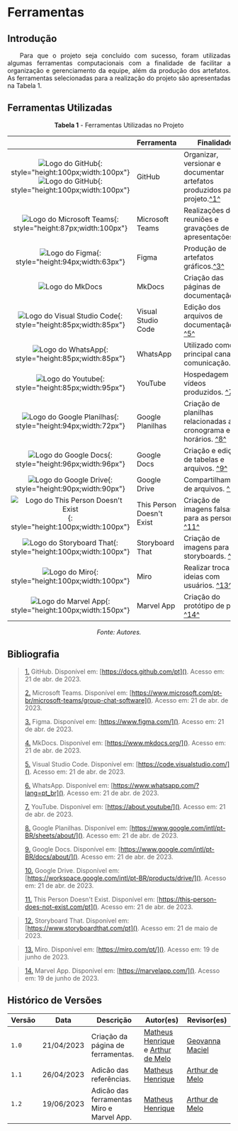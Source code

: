 # Ferramentas

## Introdução

<p style="text-align: justify;">&emsp;&emsp;Para que o projeto seja concluído com sucesso, foram utilizadas algumas ferramentas computacionais com a finalidade de facilitar a organização e gerenciamento da equipe, além da produção dos artefatos. As ferramentas selecionadas para a realização do projeto são apresentadas na Tabela 1.</p>

## Ferramentas Utilizadas

<center>

**Tabela 1** - Ferramentas Utilizadas no Projeto

|                                                                                                                                                                                                       | Ferramenta                | Finalidade                                                                                                  |
| :---------------------------------------------------------------------------------------------------------------------------------------------------------------------------------------------------: | ------------------------- | ----------------------------------------------------------------------------------------------------------- |
| ![Logo do GitHub](../assets/ferramentas/github.png#only-light){: style="height:100px;width:100px"}![Logo do GitHub](../assets/ferramentas/github-e.png#only-dark){: style="height:100px;width:100px"} | GitHub                    | Organizar, versionar e documentar artefatos produzidos para o projeto.<a id="anchor_1" href="#FRM1">^1^</a> |
|                                                    ![Logo do Microsoft Teams](../assets/ferramentas/teams.png){: style="height:87px;width:100px"}                                                     | Microsoft Teams           | Realizações de reuniões e gravações de apresentações.<a id="anchor_2" href="#FRM2">^2^</a>                  |
|                                                          ![Logo do Figma](../assets/ferramentas/figma.png){: style="height:94px;width:63px"}                                                          | Figma                     | Produção de artefatos gráficos.<a id="anchor_3" href="#FRM3">^3^</a>                                        |
|                                                                          ![Logo do MkDocs](../assets/ferramentas/mkdocs.png)                                                                          | MkDocs                    | Criação das páginas de documentação.<a id="anchor_4" href="#FRM4">^4^</a>                                   |
|                                                   ![Logo do Visual Studio Code](../assets/ferramentas/vscode.png){: style="height:85px;width:85px"}                                                   | Visual Studio Code        | Edição dos arquivos de documentação. <a id="anchor_5" href="#FRM5">^5^</a>                                  |
|                                                       ![Logo do WhatsApp](../assets/ferramentas/whatsapp.png){: style="height:85px;width:85px"}                                                       | WhatsApp                  | Utilizado como principal canal de comunicação. <a id="anchor_6" href="#FRM6">^6^</a>                        |
|                                                        ![Logo do Youtube](../assets/ferramentas/youtube.png){: style="height:85px;width:95px"}                                                        | YouTube                   | Hospedagem de vídeos produzidos. <a id="anchor_7" href="#FRM7">^7^</a>                                      |
|                                                   ![Logo do Google Planilhas](../assets/ferramentas/gsheets.png){: style="height:94px;width:72px"}                                                    | Google Planilhas          | Criação de planilhas relacionadas ao cronograma e horários. <a id="anchor_8" href="#FRM8">^8^</a>           |
|                                                       ![Logo do Google Docs](../assets/ferramentas/gdocs.png){: style="height:96px;width:96px"}                                                       | Google Docs               | Criação e edição de tabelas e arquivos. <a id="anchor_9" href="#FRM9">^9^</a>                               |
|                                                      ![Logo do Google Drive](../assets/ferramentas/gdrive.png){: style="height:90px;width:90px"}                                                      | Google Drive              | Compartilhamento de arquivos. <a id="anchor_10" href="#FRM10">^10^</a>                                      |
|                                       ![Logo do This Person Doesn't Exist](../assets/ferramentas/thispersondoesntexist.png){: style="height:100px;width:100px"}                                       | This Person Doesn't Exist | Criação de imagens falsas para as personas. <a id="anchor_11" href="#FRM11">^11^</a>                        |
|                                               ![Logo do Storyboard That](../assets/ferramentas/storyboardthat.png){: style="height:100px;width:100px"}                                                | Storyboard That           | Criação de imagens para os storyboards. <a id="anchor_12" href="#FRM12">^12^</a>                            |
|                                                          ![Logo do Miro](../assets/ferramentas/miro.png){: style="height:100px;width:100px"}                                                          | Miro                      | Realizar troca de ideias com usuários. <a id="anchor_13" href="#FRM13">^13^</a>                             |
|                                                      ![Logo do Marvel App](../assets/ferramentas/marvel.png){: style="height:100px;width:150px"}                                                      | Marvel App                | Criação do protótipo de papel. <a id="anchor_14" href="#FRM13">^14^</a>                                     |

_Fonte: Autores._

</center>

## Bibliografia

> <a id="FRM1" href="#anchor_1">1.</a> GitHub. Disponível em: [https://docs.github.com/pt](). Acesso em: 21 de abr. de 2023.
>
> <a id="FRM2" href="#anchor_2">2.</a> Microsoft Teams. Disponível em: [https://www.microsoft.com/pt-br/microsoft-teams/group-chat-software](). Acesso em: 21 de abr. de 2023.
>
> <a id="FRM3" href="#anchor_3">3.</a> Figma. Disponível em: [https://www.figma.com/](). Acesso em: 21 de abr. de 2023.
>
> <a id="FRM4" href="#anchor_4">4.</a> MkDocs. Disponível em: [https://www.mkdocs.org/](). Acesso em: 21 de abr. de 2023.
>
> <a id="FRM5" href="#anchor_5">5.</a> Visual Studio Code. Disponível em: [https://code.visualstudio.com/](). Acesso em: 21 de abr. de 2023.
>
> <a id="FRM6" href="#anchor_6">6.</a> WhatsApp. Disponível em: [https://www.whatsapp.com/?lang=pt_br](). Acesso em: 21 de abr. de 2023.
>
> <a id="FRM7" href="#anchor_7">7.</a> YouTube. Disponível em: [https://about.youtube/](). Acesso em: 21 de abr. de 2023.
>
> <a id="FRM8" href="#anchor_8">8.</a> Google Planilhas. Disponível em: [https://www.google.com/intl/pt-BR/sheets/about/](). Acesso em: 21 de abr. de 2023.
>
> <a id="FRM9" href="#anchor_9">9.</a> Google Docs. Disponível em: [https://www.google.com/intl/pt-BR/docs/about/](). Acesso em: 21 de abr. de 2023.
>
> <a id="FRM10" href="#anchor_10">10.</a> Google Drive. Disponível em: [https://workspace.google.com/intl/pt-BR/products/drive/](). Acesso em: 21 de abr. de 2023.
>
> <a id="FRM11" href="#anchor_11">11.</a> This Person Doesn't Exist. Disponível em: [https://this-person-does-not-exist.com/pt](). Acesso em: 21 de abr. de 2023.

> <a id="FRM12" href="#anchor_12">12.</a> Storyboard That. Disponível em: [https://www.storyboardthat.com/pt](). Acesso em: 21 de maio de 2023.

> <a id="FRM13" href="#anchor_13">13.</a> Miro. Disponível em: [https://miro.com/pt/](). Acesso em: 19 de junho de 2023.

> <a id="FRM14" href="#anchor_14">14.</a> Marvel App. Disponível em: [https://marvelapp.com/](). Acesso em: 19 de junho de 2023.

## Histórico de Versões

| Versão | Data       | Descrição                                 | Autor(es)                                                                                         | Revisor(es)                                    |
| ------ | ---------- | ----------------------------------------- | ------------------------------------------------------------------------------------------------- | ---------------------------------------------- |
| `1.0`  | 21/04/2023 | Criação da página de ferramentas.         | [Matheus Henrique](https://github.com/mathonaut) e [Arthur de Melo](https://github.com/arthurmlv) | [Geovanna Maciel](https://github.com/manuziny) |
| `1.1`  | 26/04/2023 | Adicão das referências.                   | [Matheus Henrique](https://github.com/mathonaut)                                                  | [Arthur de Melo](https://github.com/arthurmlv) |
| `1.2`  | 19/06/2023 | Adicão das ferramentas Miro e Marvel App. | [Matheus Henrique](https://github.com/mathonaut)                                                  | [Arthur de Melo](https://github.com/arthurmlv) |
